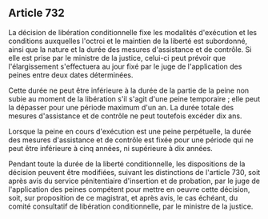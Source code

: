 Article 732
----
La décision de libération conditionnelle fixe les modalités d'exécution et les
conditions auxquelles l'octroi et le maintien de la liberté est subordonné,
ainsi que la nature et la durée des mesures d'assistance et de contrôle. Si elle
est prise par le ministre de la justice, celui-ci peut prévoir que
l'élargissement s'effectuera au jour fixé par le juge de l'application des
peines entre deux dates déterminées.

Cette durée ne peut être inférieure à la durée de la partie de la peine non
subie au moment de la libération s'il s'agit d'une peine temporaire ; elle peut
la dépasser pour une période maximum d'un an. La durée totale des mesures
d'assistance et de contrôle ne peut toutefois excéder dix ans.

Lorsque la peine en cours d'exécution est une peine perpétuelle, la durée des
mesures d'assistance et de contrôle est fixée pour une période qui ne peut être
inférieure à cinq années, ni supérieure à dix années.

Pendant toute la durée de la liberté conditionnelle, les dispositions de la
décision peuvent être modifiées, suivant les distinctions de l'article 730, soit
après avis du service pénitentiaire d'insertion et de probation, par le juge de
l'application des peines compétent pour mettre en oeuvre cette décision, soit,
sur proposition de ce magistrat, et après avis, le cas échéant, du comité
consultatif de libération conditionnelle, par le ministre de la justice.
